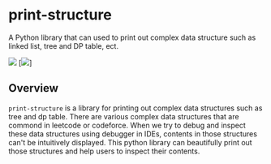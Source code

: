 # print-structure
A Python library that can used to print out complex data structure such as linked list, tree and DP table, ect.

[![](https://img.shields.io/github/license/DavidHo666/print-structure)](https://opensource.org/licenses/Apache-2.0)
[![](https://img.shields.io/github/issues/DavidHo666/print-structure)]

## Overview
`print-structure` is a library for printing out complex data structures such as tree and dp table. There are various complex data structures that are commond in leetcode or codeforce. When we try to debug and inspect these data structures using debugger in IDEs, contents in those structures can't be intuitively displayed. This python library can beautifully print out those structures and help users to inspect their contents.
